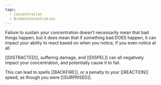 ```yaml
---
tags:
  - Concentration
  - BrokenConcentration
---
```

Failure to sustain your concentration doesn't necessarily mean that bad things happen, but it does mean that if something bad DOES happen, it can impact your ability to react based on when you notice, if you even notice at all.

[[DISTRACTED]], suffering damage, and [[DISPEL]] can all negatively impact your concentration, and potentially cause it to fail.

This can lead to spells [[BACKFIRE]], or a penalty to your [[REACTION]] speed, as though you were [[SURPRISED]].